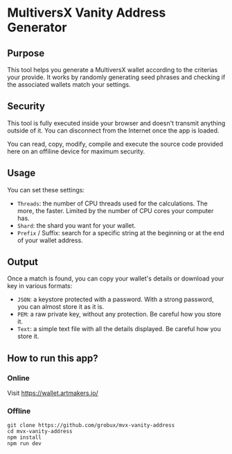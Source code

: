 # MultiversX Vanity Address Generator

## Purpose

This tool helps you generate a MultiversX wallet according to the criterias your provide.
It works by randomly generating seed phrases and checking if the associated wallets match your settings.

## Security

This tool is fully executed inside your browser and doesn't transmit anything outside of it.
You can disconnect from the Internet once the app is loaded.

You can read, copy, modify, compile and execute the source code provided here on an offiline device for maximum
security.

## Usage

You can set these settings:

- `Threads`: the number of CPU threads used for the calculations. The more, the faster. Limited by the number of CPU
  cores your computer has.
- `Shard`: the shard you want for your wallet.
- `Prefix` / Suffix: search for a specific string at the beginning or at the end of your wallet address.

## Output

Once a match is found, you can copy your wallet's details or download your key in various formats:

- `JSON`: a keystore protected with a password. With a strong password, you can almost store it as it is.
- `PEM`: a raw private key, without any protection. Be careful how you store it.
- `Text`: a simple text file with all the details displayed. Be careful how you store it.

## How to run this app?

### Online

Visit https://wallet.artmakers.io/

### Offline

```
git clone https://github.com/grobux/mvx-vanity-address
cd mvx-vanity-address
npm install
npm run dev
```
